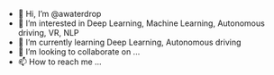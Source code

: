 - 👋 Hi, I’m @awaterdrop
- 👀 I’m interested in Deep Learning, Machine Learning, Autonomous driving, VR, NLP
- 🌱 I’m currently learning Deep Learning, Autonomous driving
- 💞️ I’m looking to collaborate on ...
- 📫 How to reach me ...

<!---
awaterdrop/awaterdrop is a ✨ special ✨ repository because its `README.md` (this file) appears on your GitHub profile.
You can click the Preview link to take a look at your changes.
--->
